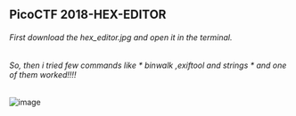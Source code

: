 ## PicoCTF 2018-HEX-EDITOR

###### First download the hex_editor.jpg and open it in the terminal.
###### So, then i tried few commands like * binwalk ,exiftool and strings * and one of them worked!!!!


![image](https://user-images.githubusercontent.com/60177793/89198009-293a0600-d5ca-11ea-9925-d3b7e6cf17fa.png)



